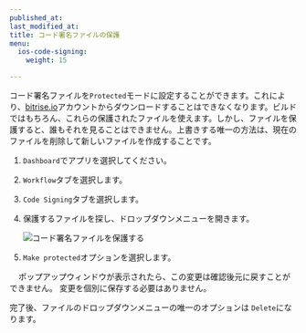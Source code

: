 ```yaml
---
published_at:
last_modified_at:
title: コード署名ファイルの保護
menu:
  ios-code-signing:
    weight: 15

---
```

コード署名ファイルを`Protected`モードに設定することができます。これにより、[bitrise.io](https://www.bitrise.io)アカウントからダウンロードすることはできなくなります。ビルドではもちろん、これらの保護されたファイルを使えます。しかし、ファイルを保護すると、誰もそれを見ることはできません。上書きする唯一の方法は、現在のファイルを削除して新しいファイルを作成することです。

1. `Dashboard`でアプリを選択してください。
2. `Workflow`タブを選択します。
3. `Code Signing`タブを選択します。
4. 保護するファイルを探し、ドロップダウンメニューを開きます。

     ![コード署名ファイルを保護する](/img/code-signing/ios-code-signing/provisioning-and-certificate-protect.png)
5. `Make protected`オプションを選択します。

    ポップアップウィンドウが表示されたら、この変更は確認後元に戻すことができません。 変更を個別に保存する必要はありません。

完了後、ファイルのドロップダウンメニューの唯一のオプションは `Delete`になります。
